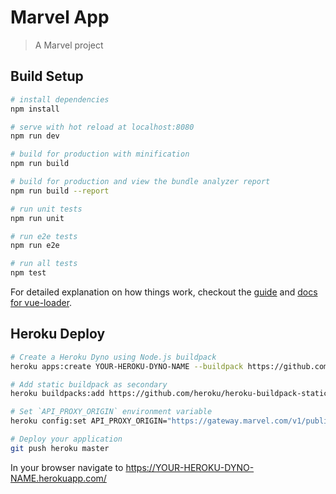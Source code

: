 # Marvel App

> A Marvel project

## Build Setup

``` bash
# install dependencies
npm install

# serve with hot reload at localhost:8080
npm run dev

# build for production with minification
npm run build

# build for production and view the bundle analyzer report
npm run build --report

# run unit tests
npm run unit

# run e2e tests
npm run e2e

# run all tests
npm test
```

For detailed explanation on how things work, checkout the [guide](http://vuejs-templates.github.io/webpack/) and [docs for vue-loader](http://vuejs.github.io/vue-loader).

## Heroku Deploy

```bash
# Create a Heroku Dyno using Node.js buildpack
heroku apps:create YOUR-HEROKU-DYNO-NAME --buildpack https://github.com/heroku/heroku-buildpack-nodejs

# Add static buildpack as secondary
heroku buildpacks:add https://github.com/heroku/heroku-buildpack-static --index 2

# Set `API_PROXY_ORIGIN` environment variable
heroku config:set API_PROXY_ORIGIN="https://gateway.marvel.com/v1/public/"

# Deploy your application
git push heroku master
```

In your browser navigate to https://YOUR-HEROKU-DYNO-NAME.herokuapp.com/
